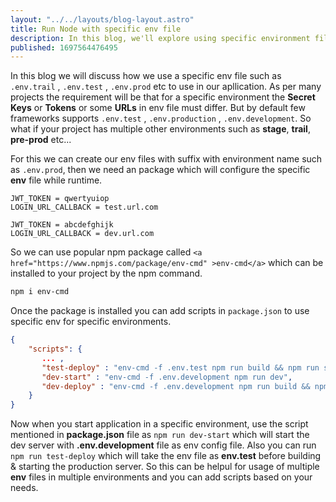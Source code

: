 ```yaml
---
layout: "../../layouts/blog-layout.astro"
title: Run Node with specific env file
description: In this blog, we'll explore using specific environment files like .env.trail or .env.test in our applications, along with scripting for management.
published: 1697564476495
---
```


In this blog we will discuss how we use a specific env file such as `.env.trail` , `.env.test` , `.env.prod` etc to use in our apllication.
As per many projects the requirement will be that for a specific environment the **Secret Keys** or **Tokens** or some **URLs** in env file must differ. But by default few frameworks supports `.env.test` , `.env.production` , `.env.development`. So what if your project has multiple other environments such as **stage**, **trail**, **pre-prod** etc...

For this we can create our env files with suffix with environment name such as `.env.prod`, then we need an package which will configure the specific **env** file while runtime.

```bash:.env.test
JWT_TOKEN = qwertyuiop
LOGIN_URL_CALLBACK = test.url.com
```

```bash:.env.development
JWT_TOKEN = abcdefghijk
LOGIN_URL_CALLBACK = dev.url.com
```

So we can use popular npm package called `<a href="https://www.npmjs.com/package/env-cmd" >env-cmd</a>` which can be installed to your project by the npm command.

```bash
npm i env-cmd
```

Once the package is installed you can add scripts in `package.json` to use specific env for specific environments.

```json:package.json
{
    "scripts": {
       ... ,
       "test-deploy" : "env-cmd -f .env.test npm run build && npm run start",
       "dev-start" : "env-cmd -f .env.development npm run dev",
       "dev-deploy" : "env-cmd -f .env.development npm run build && npm run start"
    }
}
```

Now when you start application in a specific environment, use the script mentioned in **package.json** file as `npm run dev-start` which will start the dev server with **.env.development** file as env config file. Also you can run `npm run test-deploy` which will take the env file as **env.test** before building & starting the production server.
So this can be helpul for usage of multiple **env** files in multiple environments and you can add scripts based on your needs.
